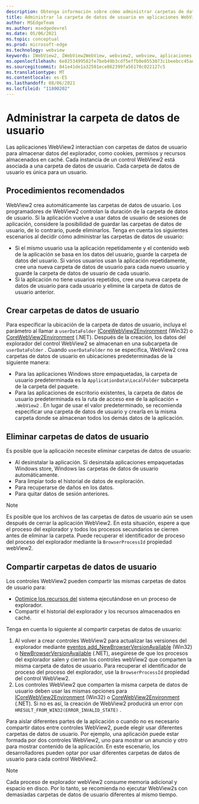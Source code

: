 ```yaml
---
description: Obtenga información sobre cómo administrar carpetas de datos de usuario en aplicaciones WebView2
title: Administrar la carpeta de datos de usuario en aplicaciones WebView2.
author: MSEdgeTeam
ms.author: msedgedevrel
ms.date: 05/06/2021
ms.topic: conceptual
ms.prod: microsoft-edge
ms.technology: webview
keywords: IWebView2, IWebView2WebView, webview2, webview, aplicaciones de win32, win32, edge, ICoreWebView2, ICoreWebView2Host, control de explorador, html perimetral, carpeta de datos de usuario
ms.openlocfilehash: 6e8253499582fe7beb49b3cdf5effb0e0553073c1beebcc45ae7fe4c05e1b908
ms.sourcegitcommit: 841e41de1a32501ece862399fa56170c022127c5
ms.translationtype: MT
ms.contentlocale: es-ES
ms.lasthandoff: 08/06/2021
ms.locfileid: "11800202"
---
```

# <a name="manage-the-user-data-folder"></a>Administrar la carpeta de datos de usuario  

Las aplicaciones WebView2 interactúan con carpetas de datos de usuario para almacenar datos del explorador, como cookies, permisos y recursos almacenados en caché.  Cada instancia de un control WebView2 está asociada a una carpeta de datos de usuario.  Cada carpeta de datos de usuario es única para un usuario.  

## <a name="best-practices"></a>Procedimientos recomendados  

WebView2 crea automáticamente las carpetas de datos de usuario.  Los programadores de WebView2 controlan la duración de la carpeta de datos de usuario.  Si la aplicación vuelve a usar datos de usuario de sesiones de aplicación, considere la posibilidad de guardar las carpetas de datos de usuario, de lo contrario, puede eliminarlos.  Tenga en cuenta los siguientes escenarios al decidir cómo administrar las carpetas de datos de usuario:  

*   Si el mismo usuario usa la aplicación repetidamente y el contenido web de la aplicación se basa en los datos del usuario, guarde la carpeta de datos del usuario.  Si varios usuarios usan la aplicación repetidamente, cree una nueva carpeta de datos de usuario para cada nuevo usuario y guarde la carpeta de datos de usuario de cada usuario.
*   Si la aplicación no tiene usuarios repetidos, cree una nueva carpeta de datos de usuario para cada usuario y elimine la carpeta de datos de usuario anterior.  
    
## <a name="create-user-data-folders"></a>Crear carpetas de datos de usuario  

Para especificar la ubicación de la carpeta de datos de usuario, incluya el parámetro al llamar a `userDataFolder` [ICoreWebView2Environment](/microsoft-edge/webview2/reference/win32/icorewebview2environment) \(Win32\) o [CoreWebView2Environment](/dotnet/api/microsoft.web.webview2.core.corewebview2environment) \(.NET\).  Después de la creación, los datos del explorador del control WebView2 se almacenan en una subcarpeta de `userDataFolder` .  Cuando `userDataFolder` no se especifica, WebView2 crea carpetas de datos de usuario en ubicaciones predeterminadas de la siguiente manera:  

*   Para las aplicaciones Windows store empaquetadas, la carpeta de usuario predeterminada es la `ApplicationData\LocalFolder` subcarpeta de la carpeta del paquete.  
*   Para las aplicaciones de escritorio existentes, la carpeta de datos de usuario predeterminada es la ruta de acceso exe de la aplicación + `.WebView2` .  En lugar de usar el valor predeterminado, se recomienda especificar una carpeta de datos de usuario y crearla en la misma carpeta donde se almacenan todos los demás datos de la aplicación.  
    
## <a name="delete-user-data-folders"></a>Eliminar carpetas de datos de usuario  

Es posible que la aplicación necesite eliminar carpetas de datos de usuario:  

*   Al desinstalar la aplicación.  Si desinstala aplicaciones empaquetadas Windows store, Windows las carpetas de datos de usuario automáticamente.  
*   Para limpiar todo el historial de datos de exploración.  
*   Para recuperarse de daños en los datos.  
*   Para quitar datos de sesión anteriores.  
    
> [!NOTE]
> Es posible que los archivos de las carpetas de datos de usuario aún se usen después de cerrar la aplicación WebView2.  En esta situación, espere a que el proceso del explorador y todos los procesos secundarios se cierren antes de eliminar la carpeta.  Puede recuperar el identificador de proceso del proceso del explorador mediante la `BrowserProcessId` propiedad webView2.  

## <a name="share-user-data-folders"></a>Compartir carpetas de datos de usuario  

Los controles WebView2 pueden compartir las mismas carpetas de datos de usuario para:  

*   [Optimice los recursos del](../concepts/process-model.md) sistema ejecutándose en un proceso de explorador.  
*   Compartir el historial del explorador y los recursos almacenados en caché.  
    
Tenga en cuenta lo siguiente al compartir carpetas de datos de usuario:  

1.  Al volver a crear controles WebView2 para actualizar las versiones del explorador mediante [eventos add_NewBrowserVersionAvailable](/microsoft-edge/webview2/reference/win32/icorewebview2environment#add_newbrowserversionavailable) \(Win32\) o [NewBrowserVersionAvailable](/dotnet/api/microsoft.web.webview2.core.corewebview2environment.newbrowserversionavailable) \(.NET\), asegúrese de que los procesos del explorador salen y cierran los controles webView2 que comparten la misma carpeta de datos de usuario.  Para recuperar el identificador de proceso del proceso del explorador, use la `BrowserProcessId` propiedad del control WebView2.  
1.  Los controles WebView2 que comparten la misma carpeta de datos de usuario deben usar las mismas opciones para [ICoreWebView2Environment](/microsoft-edge/webview2/reference/win32/icorewebview2environment) \(Win32\) o [CoreWebView2Environment](/dotnet/api/microsoft.web.webview2.core.corewebview2environment) \(.NET\).  Si no es así, la creación de WebView2 producirá un error con `HRESULT_FROM_WIN32(ERROR_INVALID_STATE)` .  
    
Para aislar diferentes partes de la aplicación o cuando no es necesario compartir datos entre controles WebView2, puede elegir usar diferentes carpetas de datos de usuario.  Por ejemplo, una aplicación puede estar formada por dos controles WebView2, uno para mostrar un anuncio y otro para mostrar contenido de la aplicación.  En este escenario, los desarrolladores pueden optar por usar diferentes carpetas de datos de usuario para cada control WebView2.  

> [!NOTE]
> Cada proceso de explorador webView2 consume memoria adicional y espacio en disco.  Por lo tanto, se recomienda no ejecutar WebView2s con demasiadas carpetas de datos de usuario diferentes al mismo tiempo.  
